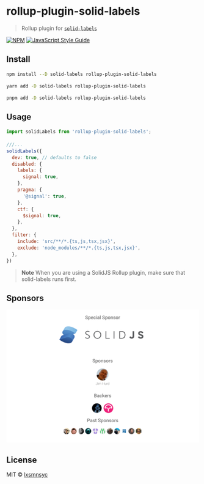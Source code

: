 # rollup-plugin-solid-labels

> Rollup plugin for [`solid-labels`](https://github.com/lxsmnsyc/solid-labels)

[![NPM](https://img.shields.io/npm/v/rollup-plugin-solid-labels.svg)](https://www.npmjs.com/package/rollup-plugin-solid-labels) [![JavaScript Style Guide](https://badgen.net/badge/code%20style/airbnb/ff5a5f?icon=airbnb)](https://github.com/airbnb/javascript)

## Install

```bash
npm install --D solid-labels rollup-plugin-solid-labels
```

```bash
yarn add -D solid-labels rollup-plugin-solid-labels
```

```bash
pnpm add -D solid-labels rollup-plugin-solid-labels
```

## Usage

```js
import solidLabels from 'rollup-plugin-solid-labels';

///...
solidLabels({
  dev: true, // defaults to false
  disabled: {
    labels: {
      signal: true,
    },
    pragma: {
      '@signal': true,
    },
    ctf: {
      $signal: true,
    },
  },
  filter: {
    include: 'src/**/*.{ts,js,tsx,jsx}',
    exclude: 'node_modules/**/*.{ts,js,tsx,jsx}',
  },
})
```

> **Note**
> When you are using a SolidJS Rollup plugin, make sure that solid-labels runs first.

## Sponsors

![Sponsors](https://github.com/lxsmnsyc/sponsors/blob/main/sponsors.svg?raw=true)

## License

MIT © [lxsmnsyc](https://github.com/lxsmnsyc)
